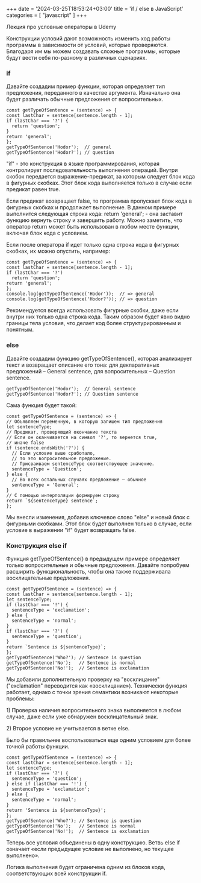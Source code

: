 +++
date = '2024-03-25T18:53:24+03:00'
title = 'if / else в JavaScript'
categories = [ "javascript" ]
+++

<p>Лекция про условные операторы в Udemy</p>
            <p>
              Конструкции условий дают возможность изменить ход работы программы в зависимости от
              условий, которые проверяются. Благодаря им мы можем создавать сложные программы,
              которые будут вести себя по-разному в различных сценариях.
            </p>
            <h3>if</h3>
            <p>
              Давайте создадим пример функции, которая определяет тип предложения, переданного в
              качестве аргумента. Изначально она будет различать обычные предложения от
              вопросительных.
            </p>
            <pre><code>const getTypeOfSentence = (sentence) => {
const lastChar = sentence[sentence.length - 1];
if (lastChar === '?') {
  return 'question';
}
return 'general';
};
getTypeOfSentence('Hodor');  // general
getTypeOfSentence('Hodor?'); // question</code></pre>
            <p>
              "if" - это конструкция в языке программирования, которая контролирует
              последовательность выполнения операций. Внутри скобок передается выражение-предикат,
              за которым следует блок кода в фигурных скобках. Этот блок кода выполняется только в
              случае если предикат равен true.
            </p>
            <p>
              Если предикат возвращает false, то программа пропускает блок кода в фигурных скобках и
              продолжает выполнение. В данном примере выполнится следующая строка кода: return
              'general'; - она заставит функцию вернуть строку и завершить работу. Можно заметить,
              что оператор return может быть использован в любом месте функции, включая блок кода с
              условием.
            </p>
            <p>
              Если после оператора if идет только одна строка кода в фигурных скобках, их можно
              опустить, например:
            </p>
            <pre><code>const getTypeOfSentence = (sentence) => {
const lastChar = sentence[sentence.length - 1];
if (lastChar === '?')
  return 'question';
return 'general';
}; 
console.log(getTypeOfSentence('Hodor'));  // => general
console.log(getTypeOfSentence('Hodor?')); // => question</code></pre>
            <p>
              Рекомендуется всегда использовать фигурные скобки, даже если внутри них только одна
              строка кода. Таким образом будет явно видно границы тела условия, что делает код более
              структурированным и понятным.
            </p>
            <h3>else</h3>
            <p>
              Давайте создадим функцию getTypeOfSentence(), которая анализирует текст и возвращает
              описание его тона: для декларативных предложений – General sentence, для
              вопросительных – Question sentence.
            </p>
            <pre><code>getTypeOfSentence('Hodor');  // General sentence
getTypeOfSentence('Hodor?'); // Question sentence</code></pre>
            <p>Сама функция будет такой:</p>
            <pre><code>const getTypeOfSentence = (sentence) => {
// Объявляем переменную, в которую запишем тип предложения
let sentenceType;
// Предикат, проверяющий окончание текста
// Если он оканчивается на символ '?', то вернется true,
// иначе false
if (sentence.endsWith('?')) {
  // Если условие выше сработало,
  // то это вопросительное предложение.
  // Присваиваем sentenceType соответствующее значение.
  sentenceType = 'Question';
} else {
  // Во всех остальных случаях предложение — обычное
  sentenceType = 'General';
}
// С помощью интерполяции формируем строку
return `${sentenceType} sentence`;
};</code></pre>
            <p>
              Мы внесли изменения, добавив ключевое слово "else" и новый блок с фигурными скобками.
              Этот блок будет выполнен только в случае, если условие в выражении "if" будет
              возвращать false.
            </p>
            <h3>Конструкция else if</h3>
            <p>
              Функция getTypeOfSentence() в предыдущем примере определяет только вопросительные и
              обычные предложения. Давайте попробуем расширить функциональность, чтобы она также
              поддерживала восклицательные предложения.
            </p>
            <pre><code>const getTypeOfSentence = (sentence) => {
const lastChar = sentence[sentence.length - 1];
let sentenceType; 
if (lastChar === '!') {
  sentenceType = 'exclamation';
} else {
  sentenceType = 'normal';
} 
if (lastChar === '?') {
  sentenceType = 'question';
}
return `Sentence is ${sentenceType}`;
};
getTypeOfSentence('Who?'); // Sentence is question
getTypeOfSentence('No');   // Sentence is normal
getTypeOfSentence('No!');  // Sentence is exclamation</code></pre>
            <p>
              Мы добавили дополнительную проверку на "восклицание" ("exclamation" переводится как
              «восклицание»). Технически функция работает, однако с точки зрения семантики возникают
              некоторые проблемы:
            </p>
            <p>
              1) Проверка наличия вопросительного знака выполняется в любом случае, даже если уже
              обнаружен восклицательный знак.
            </p>
            <p>2) Второе условие не учитывается в ветке else.</p>
            <p>
              Было бы правильнее воспользоваться еще одним условием для более точной работы функции.
            </p>
            <pre><code>const getTypeOfSentence = (sentence) => {
const lastChar = sentence[sentence.length - 1];
let sentenceType;
if (lastChar === '?') {
  sentenceType = 'question';
} else if (lastChar === '!') {
  sentenceType = 'exclamation';
} else {
  sentenceType = 'normal';
}
return 'Sentence is ${sentenceType}';
};
getTypeOfSentence('Who?'); // Sentence is question
getTypeOfSentence('No');   // Sentence is normal
getTypeOfSentence('No!');  // Sentence is exclamation</code></pre>
            <p>
              Теперь все условия объединены в одну конструкцию. Ветвь else if означает «если
              предыдущее условие не выполнено, но текущее выполнено».
            </p>
            <p>
              Логика выполнения будет ограничена одним из блоков кода, соответствующих всей
              конструкции if.
            </p>